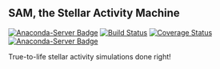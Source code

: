 ## SAM, the Stellar Activity Machine

[![Anaconda-Server Badge](https://anaconda.org/jfaria/sam/badges/license.svg)](https://anaconda.org/jfaria/sam)
[![Build Status](https://travis-ci.org/j-faria/SAM.svg?branch=master)](https://travis-ci.org/j-faria/SAM)
[![Coverage Status](https://coveralls.io/repos/github/j-faria/SAM/badge.svg)](https://coveralls.io/github/j-faria/SAM)
[![Anaconda-Server Badge](https://anaconda.org/jfaria/sam/badges/installer/conda.svg)](https://conda.anaconda.org/jfaria)


True-to-life stellar activity simulations done right! 
